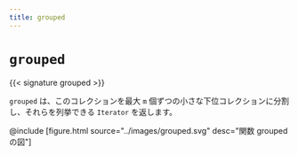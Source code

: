 ```yaml
---
title: grouped
---
```


# `grouped`

{{< signature grouped >}}

`grouped` は、このコレクションを最大 `m` 個ずつの小さな下位コレクションに分割し、それらを列挙できる `Iterator` を返します。

@include [figure.html source="../images/grouped.svg" desc="関数 grouped の図"]

